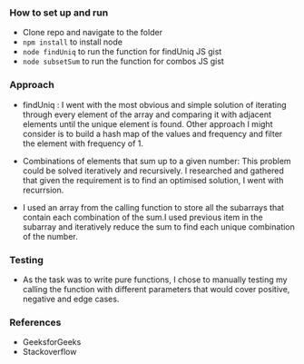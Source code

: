 ### How to set up and run
- Clone repo and navigate to the folder
- `npm install` to install node
- `node findUniq` to run the function for  findUniq JS gist
- `node subsetSum` to run the function for combos JS gist


### Approach
- findUniq : I went with the most obvious and simple solution of iterating through every element of the array and comparing it with adjacent elements until the unique element is found.
Other approach I might consider is to build a hash map of the values and frequency and filter the element with frequency of 1.

- Combinations of elements that sum up to a given number:
  This problem could be solved iteratively and recursively. I researched and gathered that given the requirement is to find an optimised solution, I went with recurrsion.

- I used an array from the calling function to store all the subarrays that contain each combination of the sum.I used previous item in the subarray and iteratively reduce the sum to find each unique combination of the number.


### Testing
  - As the task was to write pure functions,
   I chose to manually testing my calling the function with different parameters that would cover positive, negative and edge cases.

### References
  - GeeksforGeeks
  - Stackoverflow

